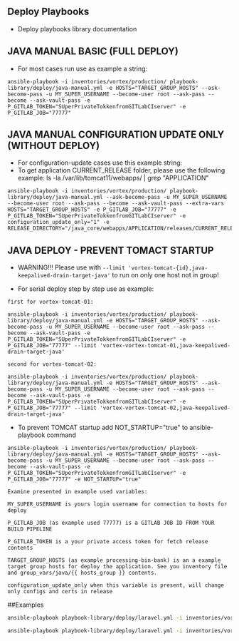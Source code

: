 ## Deploy Playbooks

- Deploy playbooks library documentation

## JAVA MANUAL BASIC (FULL DEPLOY)

- For most cases run use as example a string:

```
ansible-playbook -i inventories/vortex/production/ playbook-library/deploy/java-manual.yml -e HOSTS="TARGET_GROUP_HOSTS" --ask-become-pass -u MY_SUPER_USERNAME --become-user root --ask-pass --become --ask-vault-pass -e P_GITLAB_TOKEN="SUperPrivateTokkenfromGITLabCIserver" -e P_GITLAB_JOB="77777"
```

## JAVA MANUAL CONFIGURATION UPDATE ONLY (WITHOUT DEPLOY)

- For configuration-update cases use this example string:
- To get application CURRENT_RELEASE folder, please use the following example: ls -la /var/lib/tomcat11/webapps/ | grep "APPLICATION"

```
ansible-playbook -i inventories/vortex/production/ playbook-library/deploy/java-manual.yml --ask-become-pass -u MY_SUPER_USERNAME --become-user root --ask-pass --become --ask-vault-pass --extra-vars HOSTS="TARGET_GROUP_HOSTS" -e P_GITLAB_JOB="77777" -e P_GITLAB_TOKEN="SUperPrivateTokkenfromGITLabCIserver" -e configuration_update_only="1" -e RELEASE_DIRECTORY="/java_core/webapps/APPLICATION/releases/CURRENT_RELEASE"
```

## JAVA DEPLOY - PREVENT TOMACT STARTUP

- WARNING!!! Please use with ``` --limit 'vortex-tomcat-{id},java-keepalived-drain-target-java' ``` to run on only one host not in group!

- For serial deploy step by step use as example:

```
first for vortex-tomcat-01:

ansible-playbook -i inventories/vortex/production/ playbook-library/deploy/java-manual.yml -e HOSTS="TARGET_GROUP_HOSTS" --ask-become-pass -u MY_SUPER_USERNAME --become-user root --ask-pass --become --ask-vault-pass -e P_GITLAB_TOKEN="SUperPrivateTokkenfromGITLabCIserver" -e P_GITLAB_JOB="77777" --limit 'vortex-vortex-tomcat-01,java-keepalived-drain-target-java'

second for vortex-tomcat-02:

ansible-playbook -i inventories/vortex/production/ playbook-library/deploy/java-manual.yml -e HOSTS="TARGET_GROUP_HOSTS" --ask-become-pass -u MY_SUPER_USERNAME --become-user root --ask-pass --become --ask-vault-pass -e P_GITLAB_TOKEN="SUperPrivateTokkenfromGITLabCIserver" -e P_GITLAB_JOB="77777" --limit 'vortex-vortex-tomcat-02,java-keepalived-drain-target-java'

```

- To prevent TOMCAT startup add NOT_STARTUP="true" to ansible-playbook command

```
ansible-playbook -i inventories/vortex/production/ playbook-library/deploy/java-manual.yml -e HOSTS="TARGET_GROUP_HOSTS" --ask-become-pass -u MY_SUPER_USERNAME --become-user root --ask-pass --become --ask-vault-pass -e P_GITLAB_TOKEN="SUperPrivateTokkenfromGITLabCIserver" -e P_GITLAB_JOB="77777" -e NOT_STARTUP="true" 
```

```
Examine presented in example used variables:

MY_SUPER_USERNAME is yours login username for connection to hosts for deploy

P_GITLAB_JOB (as example used 77777) is a GITLAB JOB ID FROM YOUR BUILD PIPELINE

P_GITLAB_TOKEN is a your private access token for fetch release contents

TARGET_GROUP_HOSTS (as example processing-bin-bank) is an a example target group hosts for deploy the application. See you inventory file and group_vars/java/{{ hosts_group }} contents.

configuration_update_only when this variable is present, will change only configs and certs in release
```

##Examples

```bash
ansible-playbook playbook-library/deploy/laravel.yml -i inventories/vortex/production -e "HOSTS=vortex-financial-reports" --ask-vault-pass -u {{ USERNAME }} --ask-sudo-pass --ask-pass --become-user root --become --ask-become-pass
```

```bash
ansible-playbook playbook-library/deploy/laravel.yml -i inventories/vortex/production -e "HOSTS=vortex-botman-service" --ask-vault-pass -u vortex --ask-sudo-pass --ask-pass --become-user root --become --ask-become-pass
```